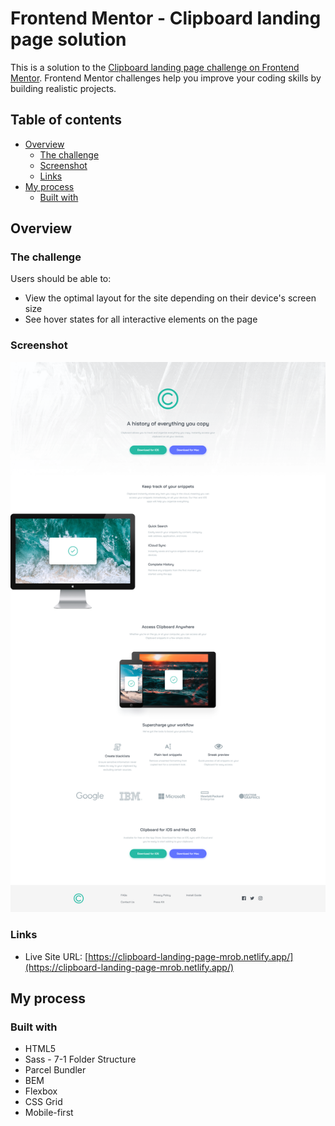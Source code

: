 # Frontend Mentor - Clipboard landing page solution

This is a solution to the [Clipboard landing page challenge on Frontend Mentor](https://www.frontendmentor.io/challenges/clipboard-landing-page-5cc9bccd6c4c91111378ecb9). Frontend Mentor challenges help you improve your coding skills by building realistic projects.

## Table of contents

- [Overview](#overview)
  - [The challenge](#the-challenge)
  - [Screenshot](#screenshot)
  - [Links](#links)
- [My process](#my-process)
  - [Built with](#built-with)

## Overview

### The challenge

Users should be able to:

- View the optimal layout for the site depending on their device's screen size
- See hover states for all interactive elements on the page

### Screenshot

![Screenshot](https://github.com/mo-rob-1/clipboard-landing-page/blob/main/src/images/screenshot.png)

### Links

- Live Site URL: [https://clipboard-landing-page-mrob.netlify.app/](https://clipboard-landing-page-mrob.netlify.app/)

## My process

### Built with

- HTML5
- Sass - 7-1 Folder Structure
- Parcel Bundler
- BEM
- Flexbox
- CSS Grid
- Mobile-first
